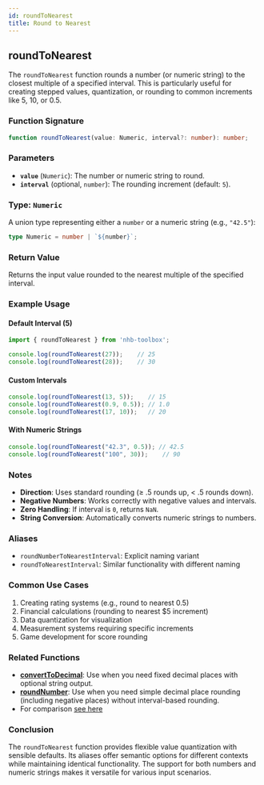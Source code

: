 ```yaml
---
id: roundToNearest  
title: Round to Nearest  
---
```


## roundToNearest  

The `roundToNearest` function rounds a number (or numeric string) to the closest multiple of a specified interval. This is particularly useful for creating stepped values, quantization, or rounding to common increments like 5, 10, or 0.5.

### Function Signature  

```typescript
function roundToNearest(value: Numeric, interval?: number): number;
```

### Parameters  

- **`value`** (`Numeric`): The number or numeric string to round.  
- **`interval`** (optional, `number`): The rounding increment (default: `5`).  

### Type: `Numeric`  

A union type representing either a `number` or a numeric string (e.g., `"42.5"`):  

```typescript
type Numeric = number | `${number}`;
```

### Return Value  

Returns the input value rounded to the nearest multiple of the specified interval.  

### Example Usage  

#### Default Interval (5)  

```typescript
import { roundToNearest } from 'nhb-toolbox';

console.log(roundToNearest(27));    // 25
console.log(roundToNearest(28));    // 30
```

#### Custom Intervals  

```typescript
console.log(roundToNearest(13, 5));    // 15
console.log(roundToNearest(0.9, 0.5)); // 1.0
console.log(roundToNearest(17, 10));   // 20
```

#### With Numeric Strings  

```typescript
console.log(roundToNearest("42.3", 0.5)); // 42.5
console.log(roundToNearest("100", 30));    // 90
```

### Notes  

- **Direction**: Uses standard rounding (≥ .5 rounds up, < .5 rounds down).  
- **Negative Numbers**: Works correctly with negative values and intervals.  
- **Zero Handling**: If interval is `0`, returns `NaN`.  
- **String Conversion**: Automatically converts numeric strings to numbers.  

### Aliases  

- `roundNumberToNearestInterval`: Explicit naming variant  
- `roundToNearestInterval`: Similar functionality with different naming  

### Common Use Cases  

1. Creating rating systems (e.g., round to nearest 0.5)  
2. Financial calculations (rounding to nearest $5 increment)  
3. Data quantization for visualization  
4. Measurement systems requiring specific increments  
5. Game development for score rounding  

### Related Functions

- **[convertToDecimal](convertToDecimal)**: Use when you need fixed decimal places with optional string output.
- **[roundNumber](roundNumber)**: Use when you need simple decimal place rounding (including negative places) without interval-based rounding.
- For comparison [see here](roundNumber#comparison-with-similar-functions)

### Conclusion  

The `roundToNearest` function provides flexible value quantization with sensible defaults. Its aliases offer semantic options for different contexts while maintaining identical functionality. The support for both numbers and numeric strings makes it versatile for various input scenarios.

